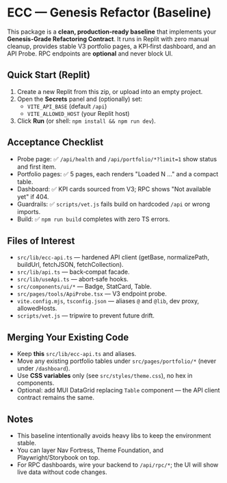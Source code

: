 # ECC — Genesis Refactor (Baseline)

This package is a **clean, production‑ready baseline** that implements your **Genesis-Grade Refactoring Contract**.
It runs in Replit with zero manual cleanup, provides stable V3 portfolio pages, a KPI‑first dashboard, and an API Probe.
RPC endpoints are **optional** and never block UI.

## Quick Start (Replit)
1) Create a new Replit from this zip, or upload into an empty project.
2) Open the **Secrets** panel and (optionally) set:
   - `VITE_API_BASE` (default `/api`)
   - `VITE_ALLOWED_HOST` (your Replit host)
3) Click **Run** (or shell: `npm install && npm run dev`).

## Acceptance Checklist
- Probe page: ✅ `/api/health` and `/api/portfolio/*?limit=1` show status and first item.
- Portfolio pages: ✅ 5 pages, each renders "Loaded N ..." and a compact table.
- Dashboard: ✅ KPI cards sourced from V3; RPC shows "Not available yet" if 404.
- Guardrails: ✅ `scripts/vet.js` fails build on hardcoded `/api` or wrong imports.
- Build: ✅ `npm run build` completes with zero TS errors.

## Files of Interest
- `src/lib/ecc-api.ts` — hardened API client (getBase, normalizePath, buildUrl, fetchJSON, fetchCollection).
- `src/lib/api.ts` — back‑compat facade.
- `src/lib/useApi.ts` — abort‑safe hooks.
- `src/components/ui/*` — Badge, StatCard, Table.
- `src/pages/tools/ApiProbe.tsx` — V3 endpoint probe.
- `vite.config.mjs`, `tsconfig.json` — aliases `@` and `@lib`, dev proxy, allowedHosts.
- `scripts/vet.js` — tripwire to prevent future drift.

## Merging Your Existing Code
- Keep **this** `src/lib/ecc-api.ts` and aliases.
- Move any existing portfolio tables under `src/pages/portfolio/*` (never under `/dashboard`).
- Use **CSS variables** only (see `src/styles/theme.css`), no hex in components.
- Optional: add MUI DataGrid replacing `Table` component — the API client contract remains the same.

## Notes
- This baseline intentionally avoids heavy libs to keep the environment stable.
- You can layer Nav Fortress, Theme Foundation, and Playwright/Storybook on top.
- For RPC dashboards, wire your backend to `/api/rpc/*`; the UI will show live data without code changes.
